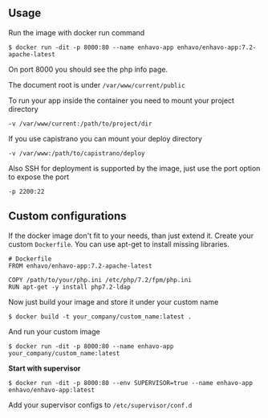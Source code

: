 Usage
-----

Run the image with docker run command

```
$ docker run -dit -p 8000:80 --name enhavo-app enhavo/enhavo-app:7.2-apache-latest
```

On port 8000 you should see the php info page. 

The document root is under `/var/www/current/public`

To run your app inside the container you need to mount your project directory

`-v /var/www/current:/path/to/project/dir`

If you use capistrano you can mount your deploy directory

`-v /var/www:/path/to/capistrano/deploy`

Also SSH for deployment is supported by the image, just use the port option to expose the port

`-p 2200:22`

Custom configurations
---------------------

If the docker image don't fit to your needs, than just extend it.
Create your custom `Dockerfile`. You can use apt-get to install
missing libraries.

```
# Dockerfile
FROM enhavo/enhavo-app:7.2-apache-latest

COPY /path/to/your/php.ini /etc/php/7.2/fpm/php.ini
RUN apt-get -y install php7.2-ldap
```

Now just build your image and store it under your custom name

```
$ docker build -t your_company/custom_name:latest .
```

And run your custom image

```
$ docker run -dit -p 8000:80 --name enhavo-app your_company/custom_name:latest
```

**Start with supervisor**

```
$ docker run -dit -p 8000:80 --env SUPERVISOR=true --name enhavo-app enhavo/enhavo-app:latest
```

Add your supervisor configs to ``/etc/supervisor/conf.d``